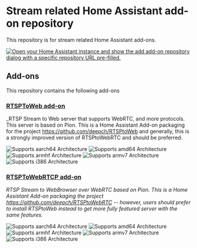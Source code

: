 # Stream related Home Assistant add-on repository

This repository is for stream related Home Assistant add-ons.

[![Open your Home Assistant instance and show the add add-on repository dialog with a specific repository URL
pre-filled.](https://my.home-assistant.io/badges/supervisor_add_addon_repository.svg)](https://my.home-assistant.io/redirect/supervisor_add_addon_repository/?repository_url=https%3A%2F%2Fgithub.com%2Fallenporter%2Fstream-addons)

## Add-ons

This repository contains the following add-ons

### [RTSPToWeb add-on](./rtsp-to-web)

_RTSP Stream to Web server that supports WebRTC, and more protocols. This server is based on Pion. This is a Home Assistant Add-on packaging for the project https://github.com/deepch/RTSPtoWeb and generally, this is a strongly improved version of RTSPtoWebRTC and should be preferred.

![Supports aarch64 Architecture][aarch64-shield]
![Supports amd64 Architecture][amd64-shield]
![Supports armhf Architecture][armhf-shield]
![Supports armv7 Architecture][armv7-shield]
![Supports i386 Architecture][i386-shield]

[aarch64-shield]: https://img.shields.io/badge/aarch64-yes-green.svg
[amd64-shield]: https://img.shields.io/badge/amd64-yes-green.svg
[armhf-shield]: https://img.shields.io/badge/armhf-yes-green.svg
[armv7-shield]: https://img.shields.io/badge/armv7-yes-green.svg
[i386-shield]: https://img.shields.io/badge/i386-yes-green.sv

### [RTSPToWebRTCP add-on](./rtsp-to-webrtc)

_RTSP Stream to WebBrowser over WebRTC based on Pion. This is a Home Assistant Add-on packaging the project https://github.com/deepch/RTSPtoWebRTC -- however, users should prefer to install RTSPtoWeb instead to get more fully featured server with the same features._

![Supports aarch64 Architecture][aarch64-shield]
![Supports amd64 Architecture][amd64-shield]
![Supports armhf Architecture][armhf-shield]
![Supports armv7 Architecture][armv7-shield]
![Supports i386 Architecture][i386-shield]

[aarch64-shield]: https://img.shields.io/badge/aarch64-yes-green.svg
[amd64-shield]: https://img.shields.io/badge/amd64-yes-green.svg
[armhf-shield]: https://img.shields.io/badge/armhf-yes-green.svg
[armv7-shield]: https://img.shields.io/badge/armv7-yes-green.svg
[i386-shield]: https://img.shields.io/badge/i386-yes-green.svg
